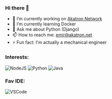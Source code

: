 ### Hi there 👋

- 🔭 I’m currently working on [Akatron Network](https://github.com/Akatron-Network)
- 🌱 I’m currently learning Docker
- 💬 Ask me about Python (Django)
- 📫 How to reach me: emir@akatron.net
- ⚡ Fun fact: I'm actually a mechanical engineer

### Interests:

![NodeJS](https://badges.aleen42.com/src/node.svg)
![Python](https://badges.aleen42.com/src/python.svg)
![Java](https://badges.aleen42.com/src/java.svg)

### Fav IDE:

![VSCode](https://badges.aleen42.com/src/visual_studio_code.svg)
